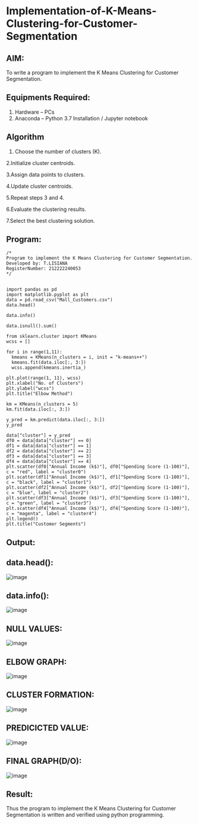 # Implementation-of-K-Means-Clustering-for-Customer-Segmentation

## AIM:
To write a program to implement the K Means Clustering for Customer Segmentation.

## Equipments Required:
1. Hardware – PCs
2. Anaconda – Python 3.7 Installation / Jupyter notebook

## Algorithm
1. Choose the number of clusters (K).
   
2.Initialize cluster centroids.

3.Assign data points to clusters.

4.Update cluster centroids.

5.Repeat steps 3 and 4.

6.Evaluate the clustering results.

7.Select the best clustering solution.

## Program:
```
/*
Program to implement the K Means Clustering for Customer Segmentation.
Developed by: T.LISIANA
RegisterNumber: 212222240053 
*/


import pandas as pd
import matplotlib.pyplot as plt
data = pd.read_csv("Mall_Customers.csv")
data.head()

data.info()

data.isnull().sum()

from sklearn.cluster import KMeans
wcss = []

for i in range(1,11):
  kmeans = KMeans(n_clusters = i, init = "k-means++")
  kmeans.fit(data.iloc[:, 3:])
  wcss.append(kmeans.inertia_)
  
plt.plot(range(1, 11), wcss)
plt.xlabel("No. of Clusters")
plt.ylabel("wcss")
plt.title("Elbow Method")

km = KMeans(n_clusters = 5)
km.fit(data.iloc[:, 3:])

y_pred = km.predict(data.iloc[:, 3:])
y_pred

data["cluster"] = y_pred
df0 = data[data["cluster"] == 0]
df1 = data[data["cluster"] == 1]
df2 = data[data["cluster"] == 2]
df3 = data[data["cluster"] == 3]
df4 = data[data["cluster"] == 4]
plt.scatter(df0["Annual Income (k$)"], df0["Spending Score (1-100)"], c = "red", label = "cluster0")
plt.scatter(df1["Annual Income (k$)"], df1["Spending Score (1-100)"], c = "black", label = "cluster1")
plt.scatter(df2["Annual Income (k$)"], df2["Spending Score (1-100)"], c = "blue", label = "cluster2")
plt.scatter(df3["Annual Income (k$)"], df3["Spending Score (1-100)"], c = "green", label = "cluster3")
plt.scatter(df4["Annual Income (k$)"], df4["Spending Score (1-100)"], c = "magenta", label = "cluster4")
plt.legend()
plt.title("Customer Segments")

```

## Output:
## data.head():
![image](https://github.com/lisianathiruselvan/Implementation-of-K-Means-Clustering-for-Customer-Segmentation/assets/119389971/a99b007f-412b-4184-8c46-311d2306d1e1)


## data.info():
![image](https://github.com/lisianathiruselvan/Implementation-of-K-Means-Clustering-for-Customer-Segmentation/assets/119389971/405d5672-72b9-47f3-895f-80afdd51f4c9)

## NULL VALUES:
![image](https://github.com/lisianathiruselvan/Implementation-of-K-Means-Clustering-for-Customer-Segmentation/assets/119389971/619af637-1984-4b86-ac02-6fec79d96a98)


## ELBOW GRAPH:
![image](https://github.com/lisianathiruselvan/Implementation-of-K-Means-Clustering-for-Customer-Segmentation/assets/119389971/2a8e6709-389a-4e22-bf29-ff0ae8d640d6)


## CLUSTER FORMATION:
![image](https://github.com/lisianathiruselvan/Implementation-of-K-Means-Clustering-for-Customer-Segmentation/assets/119389971/6ebd4ea0-949e-4baa-bc20-53c6175b85ab)


## PREDICICTED VALUE:
![image](https://github.com/lisianathiruselvan/Implementation-of-K-Means-Clustering-for-Customer-Segmentation/assets/119389971/a0ef4355-0258-45ba-961f-d345a2fc44c1)


## FINAL GRAPH(D/O):
![image](https://github.com/lisianathiruselvan/Implementation-of-K-Means-Clustering-for-Customer-Segmentation/assets/119389971/ba759730-129b-4022-a064-4133acedca37)



## Result:
Thus the program to implement the K Means Clustering for Customer Segmentation is written and verified using python programming.
